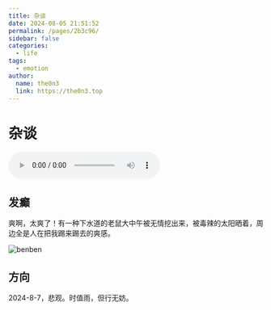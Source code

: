 ```yaml
---
title: 杂谈
date: 2024-08-05 21:51:52
permalink: /pages/2b3c96/
sidebar: false
categories:
  - life
tags:
  - emotion
author: 
  name: the0n3
  link: https://the0n3.top
---
```

# 杂谈

<audio id="audio" controls>
    <source src="https://the0n3.top/medias/mp3/meet.mp3" type="audio/mpeg">
</audio>

## 发癫

爽啊，太爽了！有一种下水道的老鼠大中午被无情挖出来，被毒辣的太阳晒着，周边全是人在把我踢来踢去的爽感。

![benben](https://the0n3.top/medias/emotion/3.jpg)

## 方向

2024-8-7，悲观。时值雨，但行无妨。